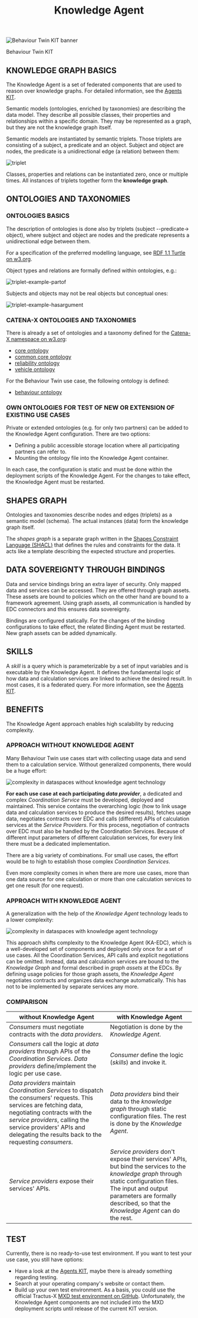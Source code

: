 ﻿---
id: knowledge-agent
title: Knowledge Agent
description: Behaviour Twin KIT
---

<div style={{display:'block'}}>
  <div style={{display:'inline-block', verticalAlign:'top'}}>

![Behaviour Twin KIT banner](@site/static/img/kit-icons/behaviour-twin-kit-icon-mini.svg)

  </div>
  <div style={{display:'inline-block', fontSize:17, color:'rgb(255,166,1)', marginLeft:7, verticalAlign:'top', paddingTop:6}}>
Behaviour Twin KIT
  </div>
</div>

## KNOWLEDGE GRAPH BASICS

The Knowledge Agent is a set of federated components that are used to reason over knowledge graphs. For detailed information, see the [Agents KIT](../../knowledge-agents/adoption-view/intro).

Semantic models (ontologies, enriched by taxonomies) are describing the data model. They describe all possible classes, their properties and relationships within a specific domain. They may be represented as a graph, but they are not the knowledge graph itself.

Semantic models are instantiated by semantic triplets. Those triplets are consisting of a subject, a predicate and an object. Subject and object are nodes, the predicate is a unidirectional edge (a relation) between them:

![triplet](assets/triplet.drawio.svg)

Classes, properties and relations can be instantiated zero, once or multiple times. All instances of triplets together form the **knowledge graph**.

## ONTOLOGIES AND TAXONOMIES

### ONTOLOGIES BASICS

The description of ontologies is done also by triplets (subject --predicate-> object), where subject and object are nodes and the predicate represents a unidirectional edge between them.

For a specification of the preferred modelling language, see [RDF 1.1 Turtle on w3.org](https://www.w3.org/TR/turtle/).

Object types and relations are formally defined within ontologies, e.g.:

![triplet-example-partof](assets/triplet-example-partof.drawio.svg)

Subjects and objects may not be real objects but conceptual ones:

![triplet-example-hasargument](assets/triplet-example-hasargument.drawio.svg)

### CATENA-X ONTOLOGIES AND TAXONOMIES

There is already a set of ontologies and a taxonomy defined for the [Catena-X namespace on w3.org](https://w3id.org/catenax/):

- [core ontology](https://w3id.org/catenax/next/ontology/core)
- [common core ontology](https://w3id.org/catenax/next/ontology/common)
- [reliability ontology](https://w3id.org/catenax/next/ontology/reliability)
- [vehicle ontology](https://w3id.org/catenax/next/ontology/vehicle)

For the Behaviour Twin use case, the following ontology is defined:

- [behaviour ontology](https://w3id.org/catenax/next/ontology/behaviour)

### OWN ONTOLOGIES FOR TEST OF NEW OR EXTENSION OF EXISTING USE CASES

Private or extended ontologies (e.g. for only two partners) can be added to the Knowledge Agent configuration. There are two options:

- Defining a public accessible storage location where all participating partners can refer to.
- Mounting the ontology file into the Knowledge Agent container.

In each case, the configuration is static and must be done within the deployment scripts of the Knowledge Agent. For the changes to take effect, the Knowledge Agent must be restarted.

## SHAPES GRAPH

Ontologies and taxonomies describe nodes and edges (triplets) as a semantic model (schema). The actual instances (data) form the knowledge graph itself.

The *shapes graph* is a separate graph written in the [Shapes Constraint Language (SHACL)](https://www.w3.org/TR/shacl/#part1) that defines the rules and constraints for the data. It acts like a template describing the expected structure and properties.

## DATA SOVEREIGNTY THROUGH BINDINGS

Data and service bindings bring an extra layer of security. Only mapped data and services can be accessed. They are offered through graph assets. These assets are bound to policies which on the other hand are bound to a framework agreement. Using graph assets, all communication is handled by EDC connectors and this ensures data sovereignty.

Bindings are configured statically. For the changes of the binding configurations to take effect, the related Binding Agent must be restarted. New graph assets can be added dynamically.

## SKILLS

A *skill* is a query which is parameterizable by a set of input variables and is executable by the Knowledge Agent. It defines the fundamental logic of how data and calculation services are linked to achieve the desired result. In most cases, it is a federated query. For more information, see the [Agents KIT](../../knowledge-agents/software-development-view/modelling#skill).

## BENEFITS

The Knowledge Agent approach enables high scalability by reducing complexity.

### APPROACH WITHOUT KNOWLEDGE AGENT

Many Behaviour Twin use cases start with collecting usage data and send them to a calculation service. Without generalized components, there would be a huge effort:

![complexity in dataspaces without knowledge agent technology](./assets/complex-dataspace.drawio.svg)

**For each use case at each participating *data provider***, a dedicated and complex *Coordination Service* must be developed, deployed and maintained. This service contains the overarching logic (how to link usage data and calculation services to produce the desired results), fetches usage data, negotiates contracts over EDC and calls (different) APIs of calculation services at the *Service Providers*. For this process, negotiation of contracts over EDC must also be handled by the Coordination Services. Because of different input parameters of different calculation services, for every link there must be a dedicated implementation.

There are a big variety of combinations. For small use cases, the effort would be to high to establish those complex *Coordination Services*.

Even more complexity comes in when there are more use cases, more than one data source for one calculation or more than one calculation services to get one result (for one request).

### APPROACH WITH KNOWLEDGE AGENT

A generalization with the help of the *Knowledge Agent* technology leads to a lower complexity:

![complexity in dataspaces with knowledge agent technology](./assets/dataspace-knowledge-agent.drawio.svg)

This approach shifts complexity to the Knowledge Agent (KA-EDC), which is a well-developed set of components and deployed only once for a set of use cases. All the Coordination Services, API calls and explicit negotiations can be omitted. Instead, data and calculation services are bound to the *Knowledge Graph* and formal described in *graph assets* at the EDCs. By defining usage policies for those graph assets, the *Knowledge Agent* negotiates contracts and organizes data exchange automatically. This has not to be implemented by separate services any more.

### COMPARISON

| without Knowledge Agent | with Knowledge Agent |
| --- | --- |
| *Consumers* must negotiate contracts with the *data providers*. | Negotiation is done by the *Knowledge Agent*. |
| *Consumers* call the logic at *data providers* through APIs of the *Coordination Services*. *Data providers* define/implement the logic per use case. | *Consumer* define the logic (*skills*) and invoke it. |
| *Data providers* maintain *Coordination Services* to dispatch the consumers' requests. This services are fetching data, negotiating contracts with the *service providers*, calling the service providers' APIs and delegating the results back to the requesting *consumers*. | *Data providers* bind their data to the *knowledge graph* through static configuration files. The rest is done by the *Knowledge Agent*. |
| *Service providers* expose their services' APIs. | *Service providers* don't expose their services' APIs, but bind the services  to the *knowledge graph* through static configuration files. The input and output parameters are formally described, so that the *Knowledge Agent* can do the rest. |

## TEST

Currently, there is no ready-to-use test environment. If you want to test your use case,
you still have options:

- Have a look at the [Agents KIT](../../knowledge-agents/adoption-view/intro), maybe there is already something regarding testing.
- Search at your operating company's website or contact them.
- Build up your own test environment. As a basis, you could use the official Tractus-X [MXD test environment on GitHub](https://github.com/eclipse-tractusx/tutorial-resources). Unfortunately, the Knowledge Agent components are not included into the MXD deployment scripts until release of the current KIT version.
